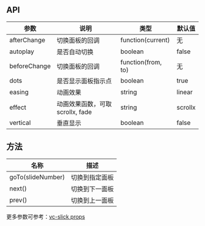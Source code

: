 ## API

| 参数 | 说明 | 类型 | 默认值 |
| --- | --- | --- | --- |
| afterChange | 切换面板的回调 | function(current) | 无 |
| autoplay | 是否自动切换 | boolean | false |
| beforeChange | 切换面板的回调 | function(from, to) | 无 |
| dots | 是否显示面板指示点 | boolean | true |
| easing | 动画效果 | string | linear |
| effect | 动画效果函数，可取 scrollx, fade | string | scrollx |
| vertical | 垂直显示 | boolean | false |

## 方法

| 名称 | 描述 |
| --- | --- |
| goTo(slideNumber) | 切换到指定面板 |
| next() | 切换到下一面板 |
| prev() | 切换到上一面板 |

更多参数可参考：[vc-slick props](<https://github.com/vueComponent/ant-design/blob/master/components/vc-slick/src/default-props.js#L3>)
